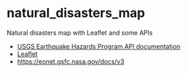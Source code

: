 # natural_disasters_map
Natural disasters map with Leaflet and some APIs

* [USGS Earthquake Hazards Program API documentation](https://earthquake.usgs.gov/fdsnws/event/1/)
* [Leaflet](https://leafletjs.com/)
* https://eonet.gsfc.nasa.gov/docs/v3
